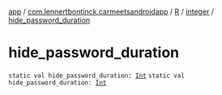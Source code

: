 [app](../../../index.md) / [com.lennertbontinck.carmeetsandroidapp](../../index.md) / [R](../index.md) / [integer](index.md) / [hide_password_duration](./hide_password_duration.md)

# hide_password_duration

`static val hide_password_duration: `[`Int`](https://kotlinlang.org/api/latest/jvm/stdlib/kotlin/-int/index.html)
`static val hide_password_duration: `[`Int`](https://kotlinlang.org/api/latest/jvm/stdlib/kotlin/-int/index.html)